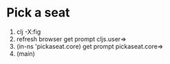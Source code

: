 # Pick a seat


1. clj -X:fig
2. refresh browser get prompt cljs.user=>
3. (in-ns 'pickaseat.core) get prompt pickaseat.core=>
4. (main)


